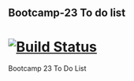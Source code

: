 ## Bootcamp-23 To do list

# [![Build Status](https://stylemesass.visualstudio.com/Bootcamp%2023/_apis/build/status%2FM-Something-Git.Bootcamp-23-To-do-list?branchName=main)](https://stylemesass.visualstudio.com/Bootcamp%2023/_build/latest?definitionId=1&branchName=main)
Bootcamp 23 To Do List 
